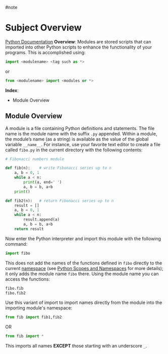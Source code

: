 #note
# Subject Overview
[Python Documentation](https://docs.python.org/3/tutorial/modules.html)
**Overview**:
Modules are stored scripts that can imported into other Python scripts to enhance the functionality of your programs. This is accomplished using:
```python
import <modulename> <tag such as *>
```
or
```python
from <modulename> import <modules or *>
```
**Index**:
- Module Overview
## Module Overview
A module is a file containing Python definitions and statements. The file name is the module name with the suffix `.py` appended. Within a module, the module’s name (as a string) is available as the value of the global variable `__name__`. For instance, use your favorite text editor to create a file called `fibo.py` in the current directory with the following contents:
```python
# Fibonacci numbers module

def fib(n):    # write Fibonacci series up to n
    a, b = 0, 1
    while a < n:
        print(a, end=' ')
        a, b = b, a+b
    print()

def fib2(n):   # return Fibonacci series up to n
    result = []
    a, b = 0, 1
    while a < n:
        result.append(a)
        a, b = b, a+b
    return result
```
Now enter the Python interpreter and import this module with the following command:
```python
import fibo
```
This does not add the names of the functions defined in `fibo` directly to the current [namespace](https://docs.python.org/3/glossary.html#term-namespace) (see [Python Scopes and Namespaces](https://docs.python.org/3/tutorial/classes.html#tut-scopes) for more details); it only adds the module name `fibo` there. Using the module name you can access the functions:
```python
fibo.fib
fibo.fib2
```
Use this variant of import to import names directly from the module into the importing module's namespace:
```python
from fib import fib1,fib2
```
OR
```python
from fib import *
```
This imports all names **EXCEPT** those starting with an underscore `_`.
